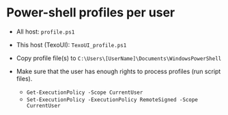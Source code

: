 # Power-shell profiles per user

* All host: `profile.ps1`
* This host (TexoUI): `TexoUI_profile.ps1`

* Copy profile file(s) to `C:\Users\[UserName]\Documents\WindowsPowerShell`
* Make sure that the user has enough rights to process profiles (run script files).
  * `Get-ExecutionPolicy -Scope CurrentUser`
  * `Set-ExecutionPolicy -ExecutionPolicy RemoteSigned -Scope CurrentUser`